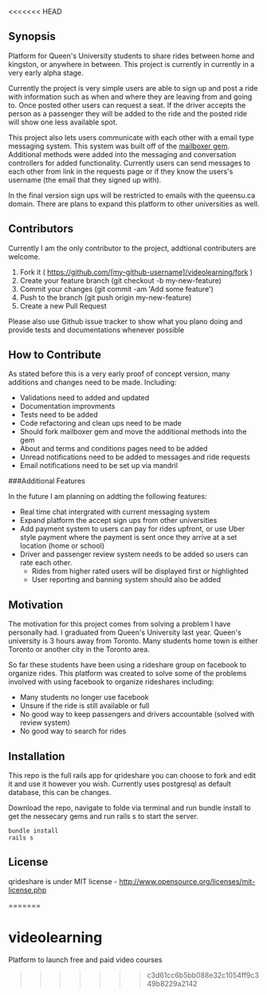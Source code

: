 <<<<<<< HEAD
## Synopsis

Platform for Queen's University students to share rides between home and kingston, or anywhere in between. This project is currently in currently in a very early alpha stage. 

Currently the project is very simple users are able to sign up and post a ride with information such as when and where they are leaving from and going to. Once posted other users can request a seat. If the driver accepts the person as a passenger they will be added to the ride and the posted ride will show one less available spot. 

This project also lets users communicate with each other with a email type messaging system. This system was built off of the [mailboxer gem](https://github.com/mailboxer/mailboxer). Additional methods were added into the messaging and conversation controllers for added functionality. Currently users can send messages to each other from link in the requests page or if they know the users's username (the email that they signed up with).                                                                                                                                                                                                                                                                                                                                                                                                                                                                                                                                                                                                                                                                                                                                                                                                            


In the final version sign ups will be restricted to emails with the queensu.ca domain. There are plans to expand this platform to other universities as well. 

## Contributors

Currently I am the only contributor to the project, addtional contributers are welcome. 

1. Fork it ( https://github.com/[my-github-username]/videolearning/fork )
2. Create your feature branch (git checkout -b my-new-feature)
3. Commit your changes (git commit -am 'Add some feature')
4. Push to the branch (git push origin my-new-feature)
5. Create a new Pull Request

Please also use Github issue tracker to show what you plano doing and provide tests and documentations whenever possible





## How to Contribute

As stated before this is a very early proof of concept version, many additions and changes need to be made. Including:

* Validations need to added and updated
* Documentation improvments 
* Tests need to be added
* Code refactoring and clean ups need to be made
* Should fork mailboxer gem and move the additional methods into the gem
* About and terms and conditions pages need to be added
* Unread notifications need to be added to messages and ride requests
* Email notifications need to be set up via mandril


###Additional Features

In the future I am planning on addting the following features:

* Real time chat intergrated with current messaging system
* Expand platform the accept sign ups from other universities
* Add payment system to users can pay for rides upfront, or use Uber style payment where the payment is sent once they arrive at a set location (home or school)
* Driver and passenger review system needs to be added so users can rate each other. 
	* Rides from higher rated users will be displayed first or highlighted
	* User reporting and banning system should also be added
 
## Motivation

The motivation for this project comes from solving a problem I have personally had. I graduated from Queen's University last year. Queen's university is 3 hours away from Toronto. Many students home town is either Toronto or another city in the Toronto area.

So far these students have been using a rideshare group on facebook to organize rides. This platform was created to solve some of the problems involved with using facebook to organize rideshares including:

* Many students no longer use facebook
* Unsure if the ride is still available or full
* No good way to keep passengers and drivers accountable (solved with review system)
* No good way to search for rides


## Installation

This repo is the full rails app for qrideshare you can choose to fork and edit it and use it however you wish. Currently uses postgresql as default database, this can be changes.

Download the repo, navigate to folde via terminal and run bundle install to get the nessecary gems and run rails s to start the server.

 ```shell
 bundle install
 rails s
 ```
 
 

## License

qrideshare is under MIT license - http://www.opensource.org/licenses/mit-license.php

=======
# videolearning
Platform to launch free and paid video courses
>>>>>>> c3d61cc6b5bb088e32c1054ff9c349b8229a2142
